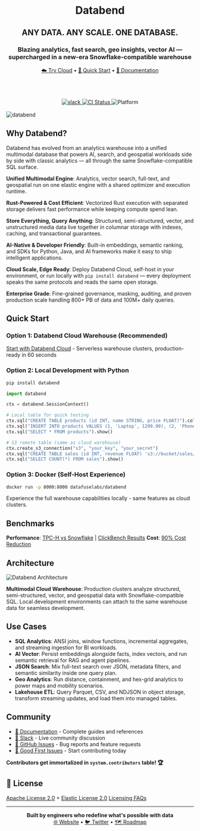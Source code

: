 <h1 align="center">Databend</h1>
<h2 align="center">ANY DATA. ANY SCALE. ONE DATABASE.</h2>
<h3 align="center">Blazing analytics, fast search, geo insights, vector AI — supercharged in a new-era Snowflake-compatible warehouse</h3>

<div align="center">

<a href="https://databend.com/">☁️ Try Cloud</a> •
<a href="#quick-start">🚀 Quick Start</a> •
<a href="https://docs.databend.com/">📖 Documentation</a>

<br><br>

<a href="https://link.databend.com/join-slack">
<img src="https://img.shields.io/badge/slack-databend-0abd59?logo=slack" alt="slack" />
</a>
<a href="https://github.com/databendlabs/databend/actions/workflows/release.yml">
<img src="https://img.shields.io/github/actions/workflow/status/datafuselabs/databend/release.yml?branch=main" alt="CI Status" />
</a>
<img src="https://img.shields.io/badge/Platform-Linux%2C%20macOS%2C%20ARM-green.svg?style=flat" alt="Platform" />

</div>

<br>

<img src="https://github.com/user-attachments/assets/4c288d5c-9365-44f7-8cde-b2c7ebe15622" alt="databend" />

## Why Databend?

Databend has evolved from an analytics warehouse into a unified multimodal database that powers AI, search, and geospatial workloads side by side with classic analytics — all through the same Snowflake-compatible SQL surface.

**Unified Multimodal Engine**: Analytics, vector search, full-text, and geospatial run on one elastic engine with a shared optimizer and execution runtime.

**Rust-Powered & Cost Efficient**: Vectorized Rust execution with separated storage delivers fast performance while keeping compute spend lean.

**Store Everything, Query Anything**: Structured, semi-structured, vector, and unstructured media data live together in columnar storage with indexes, caching, and transactional guarantees.

**AI-Native & Developer Friendly**: Built-in embeddings, semantic ranking, and SDKs for Python, Java, and AI frameworks make it easy to ship intelligent applications.

**Cloud Scale, Edge Ready**: Deploy Databend Cloud, self-host in your environment, or run locally with `pip install databend` — every deployment speaks the same protocols and reads the same open storage.

**Enterprise Grade**: Fine-grained governance, masking, auditing, and proven production scale handling 800+ PB of data and 100M+ daily queries.

## Quick Start

### Option 1: Databend Cloud Warehouse (Recommended)
[Start with Databend Cloud](https://docs.databend.com/guides/cloud/) - Serverless warehouse clusters, production-ready in 60 seconds

### Option 2: Local Development with Python
```bash
pip install databend
```

```python
import databend

ctx = databend.SessionContext()

# Local table for quick testing
ctx.sql("CREATE TABLE products (id INT, name STRING, price FLOAT)").collect()
ctx.sql("INSERT INTO products VALUES (1, 'Laptop', 1299.99), (2, 'Phone', 899.50)").collect()
ctx.sql("SELECT * FROM products").show()

# S3 remote table (same as cloud warehouse)
ctx.create_s3_connection("s3", "your_key", "your_secret")
ctx.sql("CREATE TABLE sales (id INT, revenue FLOAT) 's3://bucket/sales/' CONNECTION=(connection_name='s3')").collect()
ctx.sql("SELECT COUNT(*) FROM sales").show()
```

### Option 3: Docker (Self-Host Experience)
```bash
docker run -p 8000:8000 datafuselabs/databend
```
Experience the full warehouse capabilities locally - same features as cloud clusters.

## Benchmarks

**Performance**: [TPC-H vs Snowflake](https://docs.databend.com/guides/benchmark/tpch) | [ClickBench Results](https://www.databend.com/blog/category-product/clickbench-databend-top)
**Cost**: [90% Cost Reduction](https://docs.databend.com/guides/benchmark/data-ingest)

## Architecture

![Databend Architecture](https://github.com/databendlabs/databend/assets/172204/68b1adc6-0ec1-41d4-9e1d-37b80ce0e5ef)

**Multimodal Cloud Warehouse**: Production clusters analyze structured, semi-structured, vector, and geospatial data with Snowflake-compatible SQL. Local development environments can attach to the same warehouse data for seamless development.

## Use Cases

- **SQL Analytics**: ANSI joins, window functions, incremental aggregates, and streaming ingestion for BI workloads.
- **AI Vector**: Persist embeddings alongside facts, index vectors, and run semantic retrieval for RAG and agent pipelines.
- **JSON Search**: Mix full-text search over JSON, metadata filters, and semantic similarity inside one query plan.
- **Geo Analytics**: Run distance, containment, and hex-grid analytics to power maps and mobility scenarios.
- **Lakehouse ETL**: Query Parquet, CSV, and NDJSON in object storage, transform streaming updates, and load them into managed tables.

## Community

- [📖 Documentation](https://docs.databend.com/) - Complete guides and references
- [💬 Slack](https://link.databend.com/join-slack) - Live community discussion
- [🐛 GitHub Issues](https://github.com/databendlabs/databend/issues) - Bug reports and feature requests
- [🎯 Good First Issues](https://link.databend.com/i-m-feeling-lucky) - Start contributing today

**Contributors get immortalized in `system.contributors` table! 🏆**

## 📄 License

[Apache License 2.0](licenses/Apache-2.0.txt) + [Elastic License 2.0](licenses/Elastic.txt)
[Licensing FAQs](https://docs.databend.com/guides/products/dee/license)

---

<div align="center">
<strong>Built by engineers who redefine what's possible with data</strong><br>
<a href="https://databend.com">🌐 Website</a> •
<a href="https://x.com/DatabendLabs">🐦 Twitter</a> •
<a href="https://github.com/databendlabs/databend/issues/14167">🗺️ Roadmap</a>
</div>
